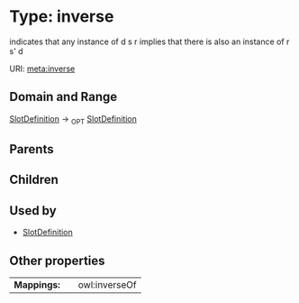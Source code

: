
# Type: inverse


indicates that any instance of d s r implies that there is also an instance of r s' d

URI: [meta:inverse](https://w3id.org/biolink/biolinkml/meta/inverse)


## Domain and Range

[SlotDefinition](SlotDefinition.md) ->  <sub>OPT</sub> [SlotDefinition](SlotDefinition.md)

## Parents


## Children


## Used by

 * [SlotDefinition](SlotDefinition.md)

## Other properties

|  |  |  |
| --- | --- | --- |
| **Mappings:** | | owl:inverseOf |

